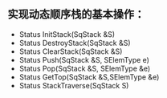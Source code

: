 ## 实现动态顺序栈的基本操作：
- Status InitStack(SqStack &S)
- Status DestroyStack(SqStack &S)
- Status ClearStack(SqStack &S)
- Status Push(SqStack &S, SElemType e)
- Status Pop(SqStack &S, SElemType &e)
- Status GetTop(SqStack &S,SElemType &e)
- Status StackTraverse(SqStack S)

